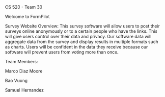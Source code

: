 CS 520 - Team 30


Welcome to FormPilot

Survey Website Overview:
This survey software will allow users to post their surveys online anonymously or to a certain people who have the links. This will give users control over their data and privacy. Our software data will aggregate data from the survey and display results in multiple formats such as charts. Users will be confident in the data they receive because our software will prevent users from voting more than once. 



Team Members:

Marco Diaz Moore

Bao Vuong

Samuel Hernandez
